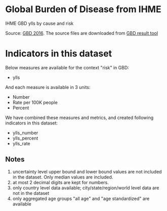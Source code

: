 # Global Burden of Disease from IHME

IHME GBD ylls by cause and risk

Source: [GBD 2016](http://ghdx.healthdata.org/gbd-2016). The source
files are downloaded from [GBD result tool](http://ghdx.healthdata.org/gbd-results-tool)

# Indicators in this dataset

Below measures are available for the context "risk" in GBD:

- ylls

And each measure is available in 3 units:

- Number
- Rate per 100K people
- Percent

We have combined these measures and metrics, and created following
indicators in this dataset:

- ylls_number
- ylls_percent
- ylls_rate

## Notes

1. uncertainty level upper bound and lower bound values are not
   included in the dataset. Only median values are included.
2. at most 2 decimal digits are kept for numbers.
3. only country level data available; city/state/region/world level
   data are not in the dataset
4. only aggregated age groups "all age" and "age standardized" are
   available
